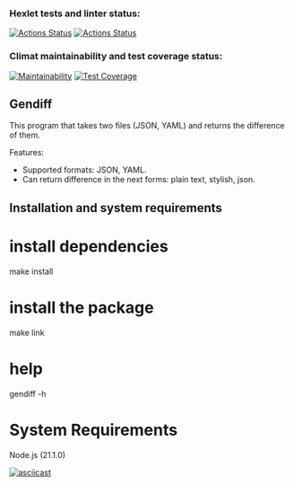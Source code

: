### Hexlet tests and linter status:
[![Actions Status](https://github.com/sxemixa/frontend-project-46/actions/workflows/myfirstcheck.yml/badge.svg)](https://github.com/sxemixa/frontend-project-46/actions)
[![Actions Status](https://github.com/sxemixa/frontend-project-46/actions/workflows/hexlet-check.yml/badge.svg)](https://github.com/sxemixa/frontend-project-46/actions)
### Climat maintainability and test coverage status:
[![Maintainability](https://api.codeclimate.com/v1/badges/aaebd675ec5f9dbd100d/maintainability)](https://codeclimate.com/github/sxemixa/frontend-project-46/maintainability)
[![Test Coverage](https://api.codeclimate.com/v1/badges/aaebd675ec5f9dbd100d/test_coverage)](https://codeclimate.com/github/sxemixa/frontend-project-46/test_coverage)

## Gendiff

This program that takes two files (JSON, YAML) and returns the difference of them.

Features:
 - Supported formats: JSON, YAML. 
 - Can return difference in the next forms: plain text, stylish, json.

## Installation and system requirements

# install dependencies
make install

# install the package
make link

# help
gendiff -h

# System Requirements
Node.js (21.1.0)

[![asciicast](https://asciinema.org/a/pjBhkrelddoT5UhNDEwE1TgTG.svg)](https://asciinema.org/a/pjBhkrelddoT5UhNDEwE1TgTG)

